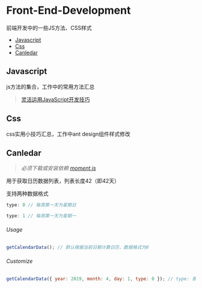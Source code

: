 # Front-End-Development
前端开发中的一些JS方法、CSS样式

* [Javascript](#Javascript)
* [Css](#Css)
* [Canledar](#Canledar)

## Javascript
js方法的集合，工作中的常用方法汇总

> [灵活运用JavaScript开发技巧](https://juejin.im/post/5cc7afdde51d456e671c7e48?utm_source=gold_browser_extension)

## Css
css实用小技巧汇总，工作中ant design组件样式修改

## Canledar

> *必须下载或安装依赖  [moment.js](http://momentjs.cn/ "moment.js中文网")*

用于获取日历数据列表，列表长度42（即42天）

支持两种数据格式
```js
type: 0 // 每周第一天为星期日

type: 1 // 每周第一天为星期一
```

###### Usage
```js
getCalendarData(); // 默认根据当前日期计算日历，数据格式为0
```
###### Customize
```js
getCalendarData({ year: 2019, month: 4, day: 1, type: 0 }); // type: 表示数据格式
```
